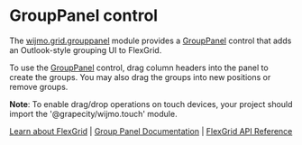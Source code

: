 GroupPanel control
==================

The [wijmo.grid.grouppanel](https://www.grapecity.com/wijmo/api/modules/wijmo_grid_grouppanel.html) module provides a
[GroupPanel](https://www.grapecity.com/wijmo/api/classes/wijmo_grid_grouppanel.grouppanel.html) control that adds
an Outlook-style grouping UI to FlexGrid.

To use the [GroupPanel](https://www.grapecity.com/wijmo/api/classes/wijmo_grid_grouppanel.grouppanel.html) control, 
drag column headers into the panel to create the groups.
You may also drag the groups into new positions or remove groups.

**Note**: To enable drag/drop operations on touch devices, your project should 
import the '@grapecity/wijmo.touch' module.

[Learn about FlexGrid](https://www.grapecity.com/wijmo/flexgrid-javascript-data-grid) | [Group Panel Documentation](https://www.grapecity.com/wijmo/docs/Topics/Grid/Grouping/Drag-and-Drop-Grouping) | [FlexGrid API Reference](https://www.grapecity.com/wijmo/api/classes/wijmo_grid.flexgrid.html)
